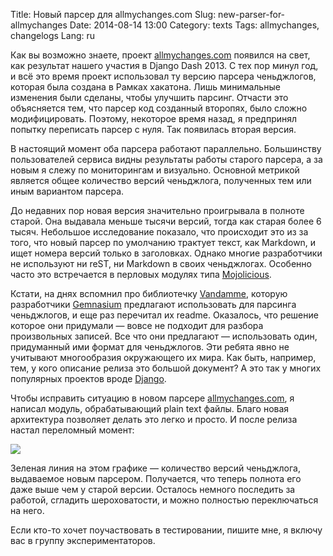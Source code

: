 Title: Новый парсер для allmychanges.com
Slug: new-parser-for-allmychanges
Date: 2014-08-14 13:00
Category: texts
Tags: allmychanges, changelogs
Lang: ru

Как вы возможно знаете, проект [allmychanges.com][] появился на свет, как результат нашего участия в Django Dash 2013. С тех пор минул год, и всё это время проект использовал ту версию парсера ченьджлогов, которая была создана в
 Рамках хакатона. Лишь минимальные изменения были сделаны, чтобы улучшить парсинг. Отчасти это объясняется тем, что парсер код созданный второпях, было сложно модифицировать. Поэтому, некоторое время назад, я предпринял попытку переписать парсер с нуля. Так появилась вторая версия.

В настоящий момент оба парсера работают параллельно. Большинству пользователей сервиса видны результаты работы старого парсера, а за новым я слежу по мониторингам и визуально. Основной метрикой является общее количество версий ченьджлога, полученных тем или иным вариантом парсера.

До недавних пор новая версия значительно проигрывала в полноте старой. Она выдавала меньше тысячи версий, тогда как старая более 6 тысяч. Небольшое исследование показало, что происходит это из за того, что новый парсер по умолчанию трактует текст, как Markdown, и ищет номера версий только в заголовках. Однако многие разработчики не используют ни reST, ни Markdown в своих ченьджлогах. Особенно часто это встречается в перловых модулях типа [Mojolicious][].

Кстати, на днях вспомнил про библиотечку [Vandamme][], которую разработчики [Gemnasium][] предлагают использовать для парсинга ченьджлогов, и еще раз перечитал их readme. Оказалось, что решение которое они придумали — вовсе не подходит для разбора произвольных записей. Все что они предлагают — использовать один, придуманный ими формат для ченьджлогов. Эти ребята явно не учитывают многообразия окружающего их мира. Как быть, например, тем, у кого описание релиза это большой документ? А это так у многих популярных проектов вроде [Django][].

Чтобы исправить ситуацию в новом парсере [allmychanges.com][], я написал модуль, обрабатывающий plain text файлы.  Благо новая архитектура позволяет делать это легко и просто. И после релиза настал переломный момент:

![](http://img-fotki.yandex.ru/get/6828/13558447.f/0_ae4b5_1a9b188a_L.png)

Зеленая линия на этом графике — количество версий ченьджлога, выдаваемое новым парсером. Получается, что теперь полнота его даже выше чем у старой версии. Осталось немного последить за работой, сгладить шероховатости, и можно полностью переключаться на него.

Если кто-то хочет поучаствовать в тестировании, пишите мне, я включу вас в группу экспериментаторов.

[Vandamme]: https://github.com/tech-angels/vandamme#changelogs-convention
[Mojolicious]: https://github.com/kraih/mojo/blob/master/Changes
[Gemnasium]: https://gemnasium.com/
[Django]: https://github.com/django/django/tree/master/docs/releases
[allmychanges.com]: http://allmychanges.com

